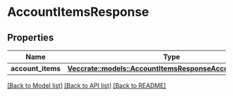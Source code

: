 # AccountItemsResponse

## Properties

Name | Type | Description | Notes
------------ | ------------- | ------------- | -------------
**account_items** | [**Vec<crate::models::AccountItemsResponseAccountItemsInner>**](accountItemsResponse_account_items_inner.md) |  | 

[[Back to Model list]](../README.md#documentation-for-models) [[Back to API list]](../README.md#documentation-for-api-endpoints) [[Back to README]](../README.md)


